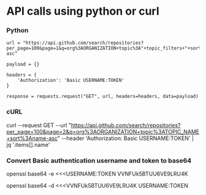 # API calls using python or curl

### Python

    url = "https://api.github.com/search/repositories?per_page=100&page=1&q=org%3AORGANIZATION+topic%3A"+topic_filters+"+sort%3Aname-asc"

    payload = {}

    headers = {
        'Authorization': 'Basic USERNAME:TOKEN'
    }

    response = requests.request("GET", url, headers=headers, data=payload)


### cURL
curl --request GET --url "https://api.github.com/search/repositories?per_page=100&page=2&q=org%3AORGANIZATION+topic%3ATOPIC_NAME+sort%3Aname-asc" 
--header 'Authorization: Basic USERNAME:TOKEN' | jq '.items[].name'


### Convert Basic authentication username and token to base64

openssl base64 -e <<<USERNAME:TOKEN
VVNFUk5BTUU6VE9LRU4K

openssl base64 -d <<<VVNFUk5BTUU6VE9LRU4K
USERNAME:TOKEN
